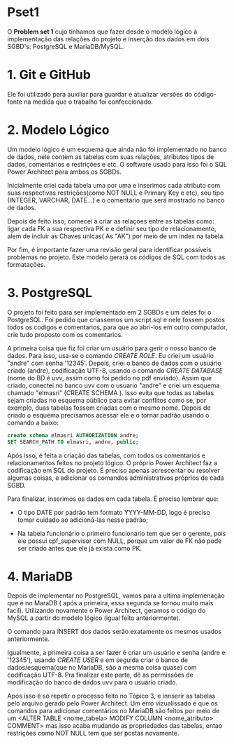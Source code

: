 # Pset1
O **Problem set 1** cujo tinhamos que fazer desde o modelo lógico à 
implementação das relações do projeto e inserção dos dados em dois SGBD's: PostgreSQL e MariaDB/MySQL.

# 1. Git e GitHub
 Ele foi utilizado para auxiliar para guardar e atualizar versões do código-fonte na medida que o trabalho foi 
 confeccionado.
 
 # 2. Modelo Lógico
 Um modelo lógico é um esquema que ainda não foi implementado no banco de dados, nele contem
 as tabelas com suas relações, atributos tipos de dados, comentários e restrições e etc.
 O software usado para isso foi o SQL Power Architect para ambos os SGBDs.

Inicialmente criei cada tabela uma por uma e inserimos cada atributo com suas  respectivas restrições(como NOT NULL e 
Primary Key e etc), seu tipo (INTEGER, VARCHAR, DATE...) e o comentário que será mostrado no banco de dados.

Depois de feito isso, comecei a criar as relaçoes entre as tabelas como: 
ligar cada FK a sua respectiva PK e e definir seu tipo de relacionamento, alem de incluir as Chaves unicas( As "AK")
por meio de um index na tabela.

Por fim, é importante fazer uma revisão geral para identificar possíveis problemas no projeto. 
Este modelo gerará os códigos de SQL com todos as formatações.

# 3. PostgreSQL
O projeto foi feito para ser implementado em 2 SGBDs e um deles foi o PostgreSQL. Foi pedido que criassemos 
um script.sql e nele fossem postos todos os codigos e comentarios, para que ao abri-los em outro computador, crie tudo 
proposto com os comentarios.

A primeira coisa  que fiz foi criar um usuário para gerir o nosso banco de dados. Para isso, usa-se o comando *CREATE ROLE*. Eu criei um usuário "andre" com senha '12345'. Depois, criei o banco de dados com o usuário criado (andre), codificação UTF-8, usando o comando *CREATE DATABASE* (nome do BD é uvv, assim como foi pedido no pdf enviado). Assim que criado, conectei no banco uvv com o usuario "andre" e criei um esquema chamado
"elmasri" (CREATE SCHEMA ). Isso evita que todas as tabelas sejam criadas no esquema público para evitar conflitos como se, por exemplo, duas tabelas fossem criadas com o mesmo nome.
Depois de criado o esquema precisamos acessar ele e o tornar padrão usando o comando a baixo:

```sql
create schema elmasri AUTHORIZATION andre;
SET SEARCH_PATH TO elmasri, andre, public;
```
Após isso, é feita a criação das tabelas, com todos os comentarios e relacionamentos feitos no projeto lógico. O próprio Power Architect faz a codificação em SQL do projeto. É preciso apenas acrescentar ou resolver algumas coisas, e adicionar os comandos administrativos próprios de cada SGBD.

Para finalizar, inserimos os dados em cada tabela. É preciso lembrar que:

* O tipo DATE por padrão tem formato YYYY-MM-DD, logo é preciso tomar cuidado ao adicioná-las nesse padrão;

* Na tabela funcionário o primeiro funcionario tem que ser o gerente, pois ele possui cpf_supervisor com NULL, porque um valor de FK não pode ser criado antes que ele já exista como PK.

# 4. MariaDB
Depois de implementar no PostgreSQL, vamos para a ultima implemenação que é no MaraDB ( após a primeira, essa segunda se tornou muito mais facil).
Utilizando novamente o Power Architect, geramos o código do MySQL a partir do modelo lógico (igual feito anteriormente). 

O comando para INSERT dos dados serão exatamente os mesmos usados anteriormente.

Igualmente, a primeira coisa a ser fazer é criar um usuário e senha (andre e '12345'), usando *CREATE USER* e em seguida criar o banco de dados/esquema(que no MariaDB, são a mesma coisa quase) com codificação UTF-8. Pra finalizar este parte, dê as permissões de modificação do banco de dados uvv para o usuário criado.

Após isso é só repetir o processo feito no Tópico 3, e innserir as tabelas pelo arquivo gerado pelo Power Architect.  Um erro vizualissado é que os comandos para adicionar comentários no MariaDB são feitos por meio de um <ALTER TABLE <nome_tabela> MODIFY COLUMN <nome_atributo> COMMENT> mas isso acaba mudando as propriedades das tabelas, entao restrições como NOT NULL tem que ser postas novamente.
















